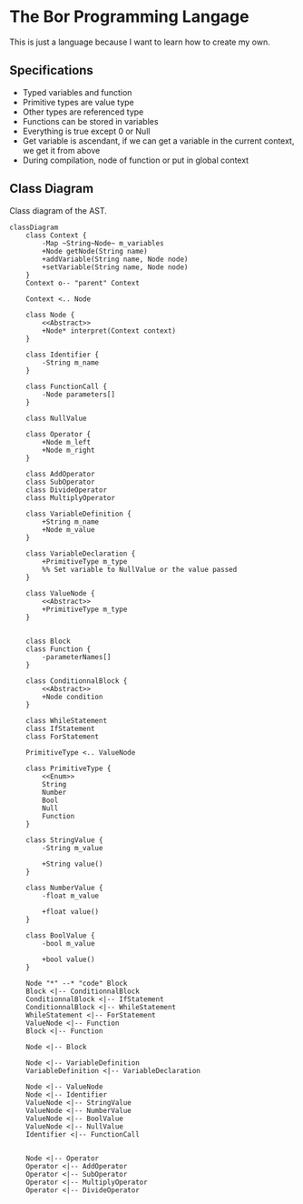 # The Bor Programming Langage

This is just a language because I want to learn how to create my own.

## Specifications

- Typed variables and function
- Primitive types are value type
- Other types are referenced type
- Functions can be stored in variables
- Everything is true except 0 or Null
- Get variable is ascendant, if we can get a variable in the current context, we get it from above
- During compilation, node of function or put in global context

## Class Diagram

Class diagram of the AST.

```mermaid
classDiagram
    class Context {
        -Map ~String~Node~ m_variables
        +Node getNode(String name)
        +addVariable(String name, Node node)
        +setVariable(String name, Node node)
    }
    Context o-- "parent" Context

    Context <.. Node

    class Node {
        <<Abstract>>
        +Node* interpret(Context context)
    }

    class Identifier {
        -String m_name
    }

    class FunctionCall {
        -Node parameters[]
    }

    class NullValue

    class Operator {
        +Node m_left
        +Node m_right
    }
    
    class AddOperator
    class SubOperator
    class DivideOperator
    class MultiplyOperator

    class VariableDefinition {
        +String m_name
        +Node m_value
    }

    class VariableDeclaration {
        +PrimitiveType m_type
        %% Set variable to NullValue or the value passed
    }

    class ValueNode {
        <<Abstract>>
        +PrimitiveType m_type
    }


    class Block
    class Function {
        -parameterNames[]
    }

    class ConditionnalBlock {
        <<Abstract>>
        +Node condition
    }

    class WhileStatement
    class IfStatement
    class ForStatement

    PrimitiveType <.. ValueNode

    class PrimitiveType {
        <<Enum>> 
        String
        Number
        Bool
        Null
        Function
    }

    class StringValue {
        -String m_value

        +String value()
    }

    class NumberValue {
        -float m_value

        +float value()
    }

    class BoolValue {
        -bool m_value

        +bool value()
    }

    Node "*" --* "code" Block
    Block <|-- ConditionnalBlock
    ConditionnalBlock <|-- IfStatement
    ConditionnalBlock <|-- WhileStatement
    WhileStatement <|-- ForStatement
    ValueNode <|-- Function
    Block <|-- Function
    
    Node <|-- Block

    Node <|-- VariableDefinition
    VariableDefinition <|-- VariableDeclaration

    Node <|-- ValueNode
    Node <|-- Identifier
    ValueNode <|-- StringValue
    ValueNode <|-- NumberValue
    ValueNode <|-- BoolValue
    ValueNode <|-- NullValue
    Identifier <|-- FunctionCall


    Node <|-- Operator
    Operator <|-- AddOperator
    Operator <|-- SubOperator
    Operator <|-- MultiplyOperator
    Operator <|-- DivideOperator
```